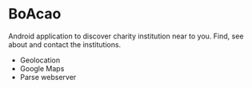 # BoAcao
Android application to discover charity institution near to you.
Find, see about and contact the institutions.
- Geolocation
- Google Maps
- Parse webserver

